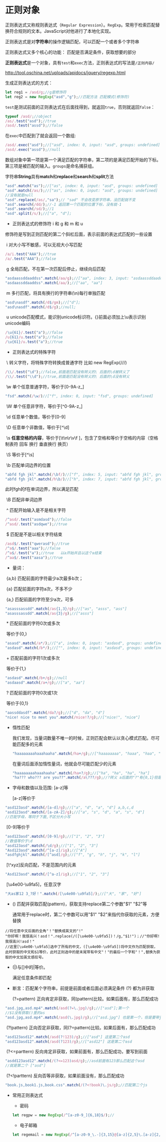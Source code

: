 # 正则对象

正则表达式又称规则表达式（`Regular Expression`）。`RegExp`。常用于检索匹配替换符合规则的文本。JavaScript对他进行了本地化实现。

正则表达式是对**字符串**的操作逻辑匹配，可以匹配一个或者多个字符串

正则表达式又多个核心的功能： 匹配是否满足条件，获取想要的部分

**正则表达式**是一个对象，具有`test`和`exec`方法，正则表达式的写法是`/正则内容/`

<http://tool.oschina.net/uploads/apidocs/jquery/regexp.html>

生成正则表达式的方式：

```js
let reg1 = /asd/g;//g是修饰符
let reg2 = new RegExp("asd","g");//匹配方法 匹配模式(修饰符)
```

`test`是测试前面的正则表达式在后面找得到，就返回`true`，否则就返回`false`：

```js
typeof /asd/;//object
/as/.test("asd");//true
/asd/.test("assd");//false
```

在`exec`中匹配到了就会返回一个数组:

```js
/asd/.exec("asd");//["asd", index: 0, input: "asd", groups: undefined]
/asd/.exec("assd");//null
```

​	数组对象中第一项是第一个满足匹配的字符串，第二项的是满足匹配开始的下标。第三项是被匹配的输入。`groups`是命名捕获组。

字符串**String**具有**match**和**replace**和**search**和**split**方法

```js
"asd".match("as");//["as", index: 0, input: "asd", groups: undefined]
"asd".match(/as/);//["as", index: 0, input: "asd", groups: undefined]
//没有就是null
"asd".replace(/as/,"sa");// "sad" 不会改变原字符串，没匹配就不变
"asd".search(/dd/);//-1 返回第一个匹配的位置下标，没有就-1
"asd".search(/sd/);//1
"asd".split(/s/);//["a", "d"];
```

* 正则表达式的修饰符 i 和 g 和 m 和 u

修饰符是写到正则匹配的第二个斜杠后面，表示前面的表达式匹配的一些设置

​	i	对大小写不敏感，可以无视大小写匹配

```js
/a/i.test("AAA");//true
/a/.test("AAA");//false
```

​	g	全局匹配，不在第一次匹配后停止，继续向后匹配

```js
"asdaassddaaddss".match(/aa/g);//["aa", index: 3, input: "asdaassddaaddss", groups: undefined] 只匹配到了第一个。
"asdaassddaaddss".match(/aa/);//["aa", "aa"]
```

​	m	多行匹配，将具有换行的字符串(\n)每行单独匹配

```js
"asd\nasdf".match(/d$/gm);//["d"];
"asd\nasdf".match(/d$/g);//null;
```

​	u	unicode匹配模式，能识别unicode标识符。{}前面必须加上\u表示识别unicode编码

```js
/\u{61}/.test("a");//false
/u{61}/u.test("a");//false
/\u{61}/u.test("a");//true
```



* 正则表达式的特殊字符


​	\	转义字符，将特殊字符转换成普通字符 比如 new RegExp(/\//)

```js
/\\/.test("\d");//false,前面是匹配没有转义的\ 后面的\d被转义了
/\\/.test("\\d");//true,前面是匹配没有转义的\ 后面的\d没有转义
```

​	\w    单个任意普通字符，等价于[0-9A-z_]

```js
"fsd".match(/\w/)//["f", index: 0, input: "fsd", groups: undefined]
```

​	\W   单个任意非字符，等价于\[^0-9A-z_]

​	\d    任意单个数值，等价于[0-9]

​	\D    任意单个非数值，等价于\[^\\d]

​	\s     **任意空格的内容**，等价于[\t\n\r\v\f ]，包含了空格和等价于空格的内容（空格 制表符 回车 换行 垂直换行 换页）

​	\S     等价于\[^\s] 

​	\b    匹配单词边界的位置

```js
"abfd fgh jkl".match(/\bf/)//["f", index: 5, input: "abfd fgh jkl", groups: undefined]
"abfd fgh jkl".match(/h\b/)//["h", index: 7, input: "abfd fgh jkl", groups: undefined]
```

此时fgh的f在单词边界，所以满足匹配

​	\B    匹配非单词边界

​	^	匹配开始输入是不是相关字符

```js
/^asd/.test("asmdasd");//false
/^asd/.test("asdqwe");//true
```

​	$	匹配是不是以相关字符结束

```js
/asd$/.test("qwerasd");//true
/^a$/.test("aaa");//false
/^a$/.test("a");//true   以a开始并且以这个a结束
/^aa$/.test("aasa");//true
```

* 量词：

​	{a,b}	匹配前面的字符最少a次最多b次；

​	{a}		匹配前面的字符a次，不多不少

​	{a,}		匹配前面的字符至少a次，可多

```js
"asasssassdd".match(/as{1,3}/g);//["as", "asss", "ass"]
"asasssassdd".match(/as{3}/g);//["asss"]
```

​	\*	匹配前面的字符0次或多次

​		等价于{0,}

```js
"asasd".match(/a*/);//["a", index: 0, input: "asdasd", groups: undefined]
"asdasd".match(/b*/);//["", index: 0, input: "asdasd", groups: undefined] 匹配了0次
```

​	\+	匹配前面的字符1次或多次

​		等价于{1,}

```js
"asdasd".match(/b+/g);//null
"asdaasd".match(/a+/g);//["a", "aa"]
```

​	?	匹配前面的字符0次或1次

​		等价于{0,1}

```js
"aassddasdf".match(/da?/g);//["d", "da", "d"]
"nice! nice to meet you".match(/nice!?/g);//["nice!", "nice"]
```

* 惰性匹配

  我们发现，当量词数量不唯一的时候，正则匹配会默认以贪心模式匹配。尽可能匹配多的元素

  ```js
  "haaaaaaaahaaahaaha".match(/ha+/g);//["haaaaaaaa", "haaa", "haa", "ha"]
  ```

  在量词后面添加惰性量词，他就会尽可能匹配少的元素

  ```js
  "haaaaaaaahaaahaaha".match(/ha+?/g);//["ha", "ha", "ha", "ha"]
  "ha??? who??? are you??".match(/a\???/g);//?转义 a后面的"?"有{0,1}但是尽可能少的匹配
  ```

* 字母和数值以及范围: [a-z]等

  [a-z]等价于

```js
"asd123asd".match(/[a-d]/g);//["a", "d", "a", "d"] a,b,c,d
"asd123asd".match(/[a-zA-Z]/g);//["a", "s", "d", "a", "s", "d"]
//匹配字母，等同于下面,不区分大小写
```

​	[0-9]等价于

```js
"asd123asd".match(/[0-9]/g);//["1", "2", "3"]
//数值等价于\d
"asd123asd".match(/\d/g);//["1", "2", "3"]
"Asd123asd".match(/^[a-z]/ig);//["A"]
"asdfghjkl".match(/[^asd]/g);//["f", "g", "h", "j", "k", "l"]
```

​	[\\^xyz]反向匹配，不是范围内的元素

```js
"Asd123asd".match(/[^a-z]/ig);//["1", "2", "3"]
```

​	[\u4e00-\u9fa5]，任意汉字

```js
"大as家12 3_?好！".match(/[\u4e00-\u9fa5]/);//["大", "家", "好"]
```

* ()	匹配并获取匹配(pattern)，获取支持replace第二个参数"$1" "$2"等	

  通常用于replace时，第二个参数可以用"$1" "$2"来指代你获取的元素，方便替换

```JS
//将任意中文后面的全角"！"替换成英文的"!"
"你好啊！我很高兴！asd！".replace(/([\u4e00-\u9fa5])！/g,"$1!")；//"你好啊!我很高兴!asd！"
//这里[\u4e00-\u9fa5]选中了所有的中文，([\u4e00-\u9fa5])将中文作为匹配获取，此时获取的中文和$1等价，此时正则选中的是末尾带有中文"！"的最后一个字和"！",替换为获取的中文加英文感叹号。
```

* (|)与[]中的|等价。

  满足任意条件即匹配

* 断言：匹配某个字符串，前提是前面或者后面必须满足条件  (?) 都为非获取 

  (?=pattern)	正向肯定非获取，同(pattern)比较。如果后面有，那么匹配成功

```js
"asd.jpg,asd.mp4".match(/asd(?=\.jpg)/g);//["asd"];第一个
//$1没有获取()里的as
"asd.jpg,asd.mp4".match(/asd(\.jpg)/g);//["asd.jpg"] 也是第一个，但是要带jpg
```

​	(?!pattern)	正向否定非获取，同(?=pattern)比较。如果后面有，那么匹配成功

```js
"asd123asd12".match(/asd(?!123)/g);//["asd"] 这是第二个asd
"asd123asd12".match(/asd(?123)/g);//["asd12"] 这是第二个asd
```

​	(?<=parttern)	反向肯定非获取，如果前面有，那么匹配成功，要写到前面

```js
"asdd123asd12".match(/(?<=123)asd/g);//asd前面有123那么匹配这个asd
//就是第二个 ["asd"]
```

​	(?<!parttern) 反向否等非获取，如果前面没有，那么匹配成功

```js
"book.js,book1.js,book.css".match(/(?<!book)\.js/g);//匹配第二个js
```



* 常用正则表达式

  * 密码

  ```js
  let regpw = new RegExp(/^[a-z0-9_]{6,18}$/);//
  ```

  * 电子邮箱

  ```js
  let regemail = new RegExp(/^[a-z0-9_\.-]{3,15}@[a-z]{2,5}\.[a-z]{2,6}/)
  ```














